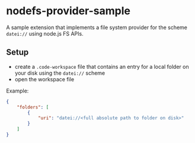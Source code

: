 # nodefs-provider-sample

A sample extension that implements a file system provider for the scheme `datei://` using node.js FS APIs. 

## Setup

* create a `.code-workspace` file that contains an entry for a local folder on your disk using the `datei://` scheme
* open the workspace file

Example:

```json
{
    "folders": [
        {
            "uri": "datei://<full absolute path to folder on disk>"
        }
    ]
}
```
